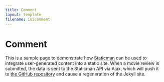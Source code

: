 ```yaml
---
title: Comment
layout: template
filename: io5comment
--- 
```

# Comment

<div>
    <p>This is a sample page to demonstrate how <a href="https://staticman.net">Staticman</a> can be used to integrate user-generated content into a static site. When a movie review is submitted, the data is sent to the Staticman API via Ajax, which will push it to <a href="https://github.com/eduardoboucas/popcorn">the GitHub repository</a> and cause a regeneration of the Jekyll site.</p>
</div>